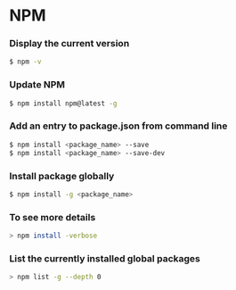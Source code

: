 # NPM

### Display the current version

```bash
$ npm -v
```

### Update NPM

```bash
$ npm install npm@latest -g
```

### Add an entry to package.json from command line

```bash
$ npm install <package_name> --save
$ npm install <package_name> --save-dev
```

### Install package globally

```bash
$ npm install -g <package_name>
```

### To see more details

```bash
> npm install -verbose
```

### List the currently installed global packages

```bash
> npm list -g --depth 0
```
